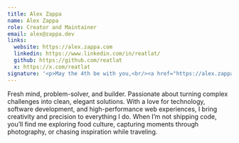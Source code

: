 ```yaml
---
title: Alex Zappa
name: Alex Zappa
role: Creator and Maintainer
email: alex@zappa.dev
links:
  website: https://alex.zappa.com
  linkedin: https://www.linkedin.com/in/reatlat/
  github: https://github.com/reatlat
  x: https://x.com/reatlat
signature: '<p>May the 4th be with you,<br/><a href="https://alex.zappa.dev">Alex</a></p>'
---
```


Fresh mind, problem-solver, and builder. Passionate about turning complex challenges into clean, elegant solutions. With a love for technology, software development, and high-performance web experiences, I bring creativity and precision to everything I do. When I’m not shipping code, you’ll find me exploring food culture, capturing moments through photography, or chasing inspiration while traveling.
